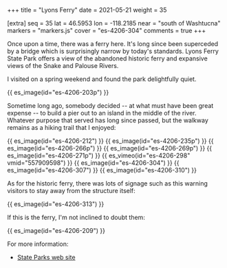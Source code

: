 +++
title = "Lyons Ferry"
date = 2021-05-21
weight = 35

[extra]
seq = 35
lat = 46.5953
lon = -118.2185
near = "south of Washtucna"
markers = "markers.js"
cover = "es-4206-304"
comments = true
+++

Once upon a time, there was a ferry here. It's long since been superceded by a bridge which is surprisingly narrow by today's standards. Lyons Ferry State Park offers a view of the abandoned historic ferry and expansive views of the Snake and Palouse Rivers.

<!-- more -->

I visited on a spring weekend and found the park delightfully quiet.

{{ es_image(id="es-4206-203p") }}

Sometime long ago, somebody decided -- at what must have been great expense -- to build a pier out to an island in the middle of the river. Whatever purpose that served has long since passed, but the walkway remains as a hiking trail that I enjoyed:

{{ es_image(id="es-4206-212") }}
{{ es_image(id="es-4206-235p") }}
{{ es_image(id="es-4206-266p") }}
{{ es_image(id="es-4206-269p") }}
{{ es_image(id="es-4206-271p") }}
{{ es_vimeo(id="es-4206-298" vmid="557909598") }}
{{ es_image(id="es-4206-304") }}
{{ es_image(id="es-4206-307") }}
{{ es_image(id="es-4206-310") }}

As for the historic ferry, there was lots of signage such as this warning visitors to stay away from the structure itself:

{{ es_image(id="es-4206-313") }}

If this is the ferry, I'm not inclined to doubt them:

{{ es_image(id="es-4206-209") }}


For more information:

* [State Parks web site](https://parks.state.wa.us/915/Lyons-Ferry)
